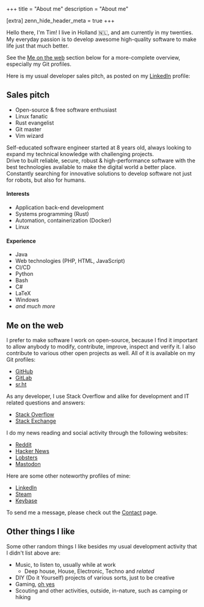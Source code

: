 +++
title = "About me"
description = "About me"

[extra]
zenn_hide_header_meta = true
+++

Hello there, I'm Tim!
I live in Holland 🇳🇱, and am currently in my twenties.
My everyday passion is to develop awesome high-quality software to make life
just that much better.

See the [Me on the web](@/about.md#me-on-the-web) section below for a
more-complete overview, especially my Git profiles.

Here is my usual developer sales pitch, as posted on my [LinkedIn][linkedin]
profile:

## Sales pitch
- Open-source & free software enthusiast
- Linux fanatic
- Rust evangelist
- Git master
- Vim wizard

Self-educated software engineer started at 8 years old, always looking to expand
my technical knowledge with challenging projects.  
Drive to built reliable, secure, robust & high-performance software with the
best technologies available to make the digital world a better place. Constantly
searching for innovative solutions to develop software not just for robots, but
also for humans.

#### Interests
- Application back-end development
- Systems programming (Rust)
- Automation, containerization (Docker)
- Linux

#### Experience
- Java
- Web technologies (PHP, HTML, JavaScript)
- CI/CD
- Python
- Bash
- C#
- LaTeX
- Windows
- _and much more_

## Me on the web
I prefer to make software I work on open-source, because I find it important to
allow anybody to modify, contribute, improve, inspect and verify it.
I also contribute to various other open projects as well.
All of it is available on my Git profiles:

- [GitHub][github]
- [GitLab][gitlab]
- [sr.ht][sr.ht]

As any developer, I use Stack Overflow and alike for development and IT related
questions and answers:

- [Stack Overflow][stackoverflow]
- [Stack Exchange][stackexchange]

I do my news reading and social activity through the following websites:

- [Reddit][reddit]
- [Hacker News][hackernews]
- [Lobsters][lobsters]
- [Mastodon][mastodon]

Here are some other noteworthy profiles of mine:

- [LinkedIn][linkedin]
- [Steam][steam]
- [Keybase][keybase]

To send me a message, please check out the [Contact](@/contact.md) page.

## Other things I like
Some other random things I like besides my usual development activity that I
didn't list above are:

- Music, to listen to, usually while at work
  - Deep house, House, Electronic, Techno and _related_
- DIY (Do it Yourself) projects of various sorts, just to be creative
- Gaming, [oh yes][steam-games]
- Scouting and other activities, outside, in-nature, such as camping or hiking

[github]: https://github.com/timvisee
[gitlab]: https://gitlab.com/timvisee
[sr.ht]: https://git.sr.ht/~timvisee
[stackoverflow]: https://stackoverflow.com/users/1000145
[stackexchange]: https://stackexchange.com/users/980236?tab=accounts
[reddit]: https://reddit.com/r/timvisee
[hackernews]: https://news.ycombinator.com/user?id=timvisee
[lobsters]: https://lobste.rs/u/timvisee/
[mastodon]: https://mastodon.social/@timvisee
[linkedin]: https://linkedin.com/in/timvisee
[steam]: https://steamcommunity.com/id/timvisee
[steam-games]: https://steamcommunity.com/id/timvisee/games/?tab=all
[keybase]: https://keybase.io/timvisee
